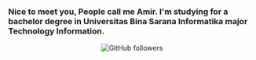 ### Nice to meet you, People call me Amir. I'm studying for a bachelor degree in Universitas Bina Sarana Informatika major Technology Information.
<p align="center">
<!-- Badge Instagram -->
<img alt="GitHub followers" src="https://img.shields.io/github/followers/ahay12?logo=github&style=for-the-badge">
</p>
<!---
ahay12/ahay12 is a ✨ special ✨ repository because its `README.md` (this file) appears on your GitHub profile.
You can click the Preview link to take a look at your changes.
--->
